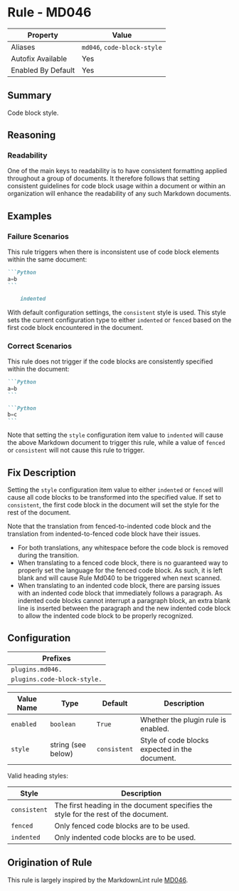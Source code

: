 # Rule - MD046

| Property | Value |
| --- | -- |
| Aliases | `md046`, `code-block-style` |
| Autofix Available | Yes |
| Enabled By Default | Yes |

## Summary

Code block style.

## Reasoning

### Readability

One of the main keys to readability is to have consistent formatting applied
throughout a group of documents. It therefore follows that setting consistent
guidelines for code block usage within a document or within an organization
will enhance the readability of any such Markdown documents.

## Examples

### Failure Scenarios

This rule triggers when there is inconsistent use of code block elements within
the same document:

````Markdown
```Python
a=b
```

    indented
````

With default configuration settings, the `consistent` style is used.  This
style sets the current configuration type to either `indented` or `fenced`
based on the first code block encountered in the document.

### Correct Scenarios

This rule does not trigger if the code blocks are consistently specified
within the document:

````Markdown
```Python
a=b
```

```Python
b=c
```
````

Note that setting the `style` configuration item value to `indented`
will cause the above Markdown document to trigger this rule, while a
value of `fenced` or `consistent` will not cause this rule to trigger.

## Fix Description

Setting the `style` configuration item value to either `indented`
or `fenced` will cause all code blocks to be transformed into the specified
value.  If set to `consistent`, the first code block in the document will
set the style for the rest of the document.

Note that the translation from fenced-to-indented code block and the
translation from indented-to-fenced code block have their issues.

- For both translations, any whitespace before the code block is removed during
  the transition.
- When translating to a fenced code block, there is no guaranteed way to properly
  set the language for the fenced code block.  As such, it is left blank and will
  cause Rule Md040 to be triggered when next scanned.
- When translating to an indented code block, there are parsing issues with an
  indented code block that immediately follows a paragraph.  As indented code blocks
  cannot interrupt a paragraph block, an extra blank line is inserted between the
  paragraph and the new indented code block to allow the indented code block to
  be properly recognized.

## Configuration

| Prefixes |
| --- |
| `plugins.md046.` |
| `plugins.code-block-style.` |

<!--- pyml disable-num-lines 4 line-length-->
| Value Name | Type | Default | Description |
| -- | -- | -- | -- |
| `enabled` | `boolean` | `True` | Whether the plugin rule is enabled. |
| `style` | string (see below) | `consistent` | Style of code blocks expected in the document. |

Valid heading styles:

<!--- pyml disable-num-lines 5 line-length-->
| Style | Description |
| -- | -- |
| `consistent` | The first heading in the document specifies the style for the rest of the document. |
| `fenced` | Only fenced code blocks are to be used. |
| `indented` | Only indented code blocks are to be used. |

## Origination of Rule

This rule is largely inspired by the MarkdownLint rule
[MD046](https://github.com/DavidAnson/markdownlint/blob/main/doc/Rules.md#md046---code-block-style).

